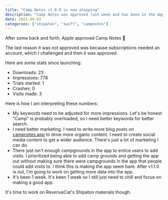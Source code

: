 ```yaml
---
title: "Camp Notes v1.0.0 is now shipping"
description: "Camp Notes was approved last week and has been in the App Store for about a week."
date: 2025-09-03
categories: ["shipaton", "swift", "campnotes"]
---
```


After some back and forth, Apple approved Camp Notes 🎉

The last reason it was not approved was because subscriptions needed an account, which I challenged and then it was approved.

Here are some stats since launching:

- Downloads: 23
- Impressions: 778
- Trials started: 1
- Crashes: 0
- Visits made: 3

Here is how I am interpreting these numbers:
- My keywords need to be adjusted for more impressions. Let's be honest "Camp" is probably overloaded, so I need better keywords for better search.
- I need better marketing. I need to write more blog posts on [campnotes.app](https://campnotes.app?utm_campaign=build-in-public) to drive more organic content. I need to create social media content to get a wider audience. There's just a lot of marketing I can do.
- There just isn't enough campgrounds in the app to entice users to add visits. I prioritized being able to add camp grounds and getting the app out without making sure there were campgrounds in the app that people could add visits to. I think this is making the app seem bare. After v1.1.0 is out, I'm going to work on getting more data into the app.
- It's been 1 week. It's been 1 week so I still just need to chill and focus on making a good app.

It's time to work on RevenueCat's Shipaton materials though.

